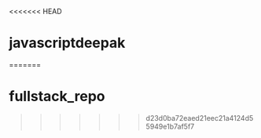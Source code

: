 <<<<<<< HEAD
# javascriptdeepak
=======
# fullstack_repo
>>>>>>> d23d0ba72eaed21eec21a4124d55949e1b7af5f7

